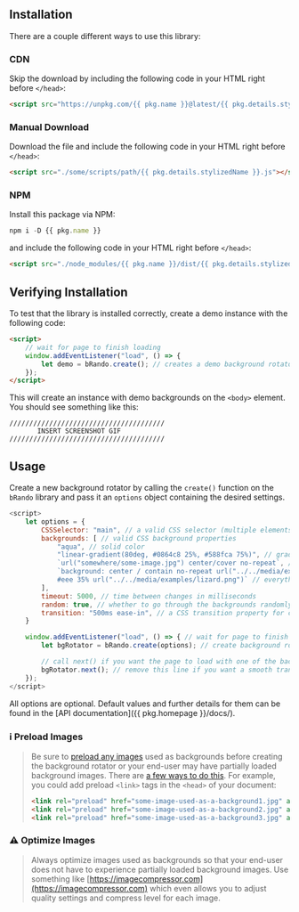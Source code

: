 ## Installation

There are a couple different ways to use this library:

### CDN

Skip the download by including the following code in your HTML right before `</head>`:

```html
<script src="https://unpkg.com/{{ pkg.name }}@latest/{{ pkg.details.stylizedName }}.js"></script>
```

### Manual Download

Download the file and include the following code in your HTML right before `</head>`:

```html
<script src="./some/scripts/path/{{ pkg.details.stylizedName }}.js"></script>
```

### NPM

Install this package via NPM:

```javascript
npm i -D {{ pkg.name }}
```

and include the following code in your HTML right before `</head>`:

```html
<script src="./node_modules/{{ pkg.name }}/dist/{{ pkg.details.stylizedName }}.js"></script>
```

## Verifying Installation

To test that the library is installed correctly, create a demo instance with the following code:

```html
<script>
	// wait for page to finish loading
	window.addEventListener("load", () => {
		let demo = bRando.create(); // creates a demo background rotator
	});
</script>
```

This will create an instance with demo backgrounds on the `<body>` element. You should see something like this:

```
///////////////////////////////////////
       INSERT SCREENSHOT GIF
///////////////////////////////////////
```

## Usage

Create a new background rotator by calling the `create()` function on the `bRando` library and pass it an `options` object containing the desired settings.

```javascript
<script>
    let options = {
        CSSSelector: "main", // a valid CSS selector (multiple elements are allowed)
        backgrounds: [ // valid CSS background properties
            "aqua", // solid color
            "linear-gradient(80deg, #0864c8 25%, #588fca 75%)", // gradient
            `url("somewhere/some-image.jpg") center/cover no-repeat`, // image
            `background: center / contain no-repeat url("../../media/examples/firefox-logo.svg"),
            #eee 35% url("../../media/examples/lizard.png")` // everything
        ],
        timeout: 5000, // time between changes in milliseconds
        random: true, // whether to go through the backgrounds randomly or not (no two backgrounds are allowed to be back-to-back)
        transition: "500ms ease-in", // a CSS transition property for changing between backgrounds
    }

	window.addEventListener("load", () => { // wait for page to finish loading
		let bgRotator = bRando.create(options); // create background rotator with the options set above

        // call next() if you want the page to load with one of the backgrounds
        bgRotator.next(); // remove this line if you want a smooth transition to the first background
	});
</script>
```

All options are optional. Default values and further details for them can be found in the [API documentation]({{ pkg.homepage }}/docs/).

### ℹ️ Preload Images

> Be sure to [preload any images](https://developer.mozilla.org/en-US/docs/Web/HTML/Link_types/preload) used as backgrounds before creating the background rotator or your end-user may have partially loaded background images. There are [a few ways to do this](https://developer.mozilla.org/en-US/docs/Web/HTML/Link_types/preload). For example, you could add preload `<link>` tags in the `<head>` of your document:
>
> ```html
> <link rel="preload" href="some-image-used-as-a-background1.jpg" as="image" />
> <link rel="preload" href="some-image-used-as-a-background2.jpg" as="image" />
> <link rel="preload" href="some-image-used-as-a-background3.jpg" as="image" />
> ```

### ⚠️ Optimize Images

> Always optimize images used as backgrounds so that your end-user does not have to experience partially loaded background images. Use something like [https://imagecompressor.com](https://imagecompressor.com) which even allows you to adjust quality settings and compress level for each image.
